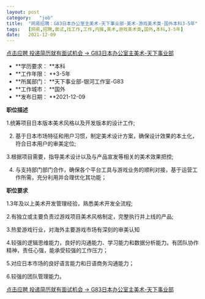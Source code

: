 ```yaml
---
layout:	post
category:	"job"
title:	"网易招聘：G83日本办公室主美术-天下事业部-美术-游戏美术类-国外本科3-5年"
tags:	[网易,招聘,面试,找工作,工作,内推,美术,游戏美术类,国外,本科,3-5年]
date:	2021-12-09
---
```


[点击应聘 投递简历就有面试机会 ->  G83日本办公室主美术-天下事业部](http://mobile.bole.netease.com/bole/boleDetail?id=35310&employeeId=346f03c3cda5f04c&key=all)



- **学历要求： **本科
- **工作年限： **3-5年
- **所属部门： **天下事业部-银河工作室-G83
- **工作城市： **国外
- **发布日期： **2021-12-09



**职位描述**

1.统筹项目日本版本美术风格以及开发版本的设计工作;

2. 基于日本市场特征和用户习惯，制定美术设计方案，确保设计效果的本土化，符合日本用户的审美定位;

3.根据项目需要，指导美术设计以及与产品宣发等相关的美术效果把控;

4. 与支持部门部门合作，确保各个平台工具与游戏业务的顺利对接，基于运营工作所需，充分利用并合理优化其功能；





**职位要求**

1.3年及以上美术开发管理经验，熟悉美术开发全流程;

2.有独立或主要负责过游戏项目美术风格制定，完整执行并上线的产品;

3.热爱游戏行业，对海外主要游戏市场有深刻的审美认知

4.较强的逻辑思维能力，良好的沟通能力、学习能力和数据分析能力。有团队协作精神，责任心强，能承受较强的工作压力；

5.对应日本市场的良好语言能力和日语商务沟通能力；

6.较强的团队管理能力。





[点击应聘 投递简历就有面试机会 ->  G83日本办公室主美术-天下事业部](http://mobile.bole.netease.com/bole/boleDetail?id=35310&employeeId=346f03c3cda5f04c&key=all)